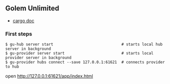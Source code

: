 ## Golem Unlimited

* [cargo doc](https://golemfactory.github.io/golem-unlimited/docs/master/gu_base/index.html)

### First steps

```shell
$ gu-hub server start                              # starts local hub server in background
$ gu-provider server start                         # starts local provider server in background
$ gu-provider hubs connect --save 127.0.0.1:61621  # connects provider to hub
```

open <http://127.0.0.1:61621/app/index.html>
